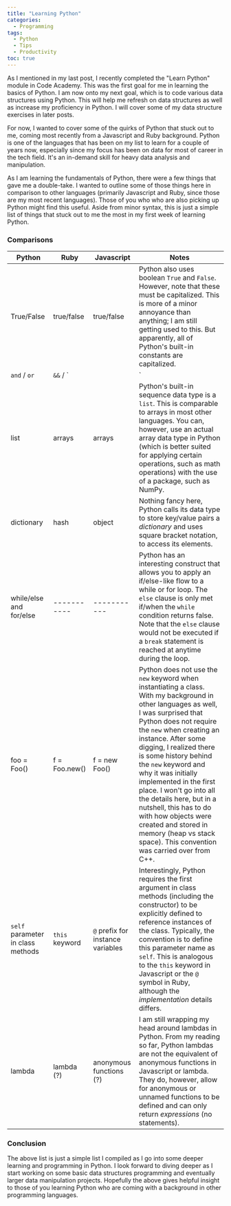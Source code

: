 ```yaml
---
title: "Learning Python"
categories:
  - Programming
tags:
  - Python
  - Tips
  - Productivity
toc: true
---
```

As I mentioned in my last post, I recently completed the "Learn Python" module in Code Academy.  This was the first goal for me in learning the basics of Python.  I am now onto my next goal, which is to code various data structures using Python.  This will help me refresh on data structures as well as increase my proficiency in Python.  I will cover some of my data structure exercises in later posts.  

For now, I wanted to cover some of the quirks of Python that stuck out to me, coming most recently from a Javascript and Ruby background.  Python is one of the languages that has been on my list to learn for a couple of years now, especially since my focus has been on data for most of career in the tech field.  It's an in-demand skill for heavy data analysis and manipulation.

As I am learning the fundamentals of Python, there were a few things that gave me a double-take.  I wanted to outline some of those things here in comparison to other languages (primarily Javascript and Ruby, since those are my most recent languages).  Those of you who who are also picking up Python might find this useful.  Aside from minor syntax, this is just a simple list of things that stuck out to me the most in my first week of learning Python.

### Comparisons
|Python                    |Ruby           |Javascript      |Notes           |
|--------------------------|---------------|----------------|----------------|
|True/False                |true/false     |true/false      |Python also uses boolean `True` and `False`.  However, note that these must be capitalized.  This is more of a minor annoyance than anything; I am still getting used to this.  But apparently, all of Python's built-in constants are capitalized.  
|`and` / `or`              |`&&` / `||`    |`&&` / `||`     |Python is a bit more verbose and spells out its logical operator.  Something that I am also still getting used to, as I regularly get syntax errors by using symbols instead. 
|list                      |arrays         |arrays          |Python's built-in sequence data type is a `list`.  This is comparable to arrays in most other languages.  You can, however, use an actual array data type in Python (which is better suited for applying certain operations, such as math operations) with the use of a package, such as NumPy.
|dictionary                |hash           |object          |Nothing fancy here, Python calls its data type to store key/value pairs a _dictionary_ and uses square bracket notation, to access its elements.
|while/else and for/else   |     -----------          |       -----------         |Python has an interesting construct that allows you to apply an if/else-like flow to a while or for loop.  The `else` clause is only met if/when the `while` condition returns false.  Note that the `else` clause would not be executed if a `break` statement is reached at anytime during the loop.
|foo = Foo()               |f = Foo.new()             |f = new Foo()              |Python does not use the `new` keyword when instantiating a class.  With my background in other languages as well, I was surprised that Python does not require the `new` when creating an instance.  After some digging, I realized there is some history behind the `new` keyword and why it was initially implemented in the first place.  I won't go into all the details here, but in a nutshell, this has to do with how objects were created and stored in memory (heap vs stack space).  This convention was carried over from C++.
|`self` parameter in class methods|`this` keyword     |`@` prefix for instance variables         |Interestingly, Python requires the first argument in class methods (including the constructor) to be explicitly defined to reference instances of the class.  Typically, the convention is to define this parameter name as `self`.  This is analogous to the `this` keyword in Javascript or the `@` symbol in Ruby, although the _implementation_ details differs.
|lambda                    |lambda (?)                |anonymous functions (?)    |I am still wrapping my head around lambdas in Python.  From my reading so far, Python lambdas are not the equivalent of anonymous functions in Javascript or lambda.  They do, however, allow for anonymous or unnamed functions to be defined and can only return _expressions_ (no statements).

### Conclusion
The above list is just a simple list I compiled as I go into some deeper learning and programming in Python.  I look forward to diving deeper as I start working on some basic data structures programming and eventually larger data manipulation projects.  Hopefully the above gives helpful insight to those of you learning Python who are coming with a background in other programming languages.  